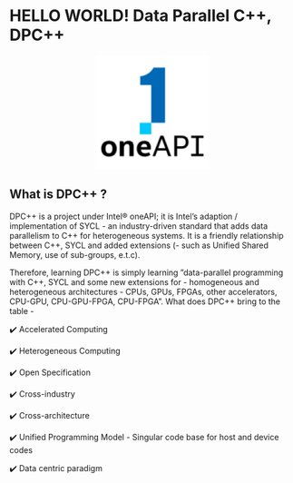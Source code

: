 # HELLO WORLD! Data Parallel C++, DPC++

<p align="center">
  
  <img width="200" src="https://github.com/olutosinbanjo/Hello_World_dpcpp/blob/a6638172061de817c164e59b1ba8a381c4746c34/images/logo-oneapi-resizepng.png" alt="Intel oneAPI logo">

</p>

## What is DPC++ ?

DPC++ is a project under Intel® oneAPI; it is Intel’s adaption / implementation of SYCL - an industry-driven standard that adds data parallelism to C++ for heterogeneous systems. It is a friendly relationship between C++, SYCL and added extensions (- such as Unified Shared Memory, use of sub-groups, e.t.c).

Therefore, learning DPC++ is simply learning ”data-parallel programming with C++, SYCL and some new extensions for - homogeneous and heterogeneous architectures - CPUs, GPUs, FPGAs, other accelerators, CPU-GPU, CPU-GPU-FPGA, CPU-FPGA”. What does DPC++ bring to the table - 

:heavy_check_mark: Accelerated Computing

:heavy_check_mark: Heterogeneous Computing

:heavy_check_mark: Open Specification

:heavy_check_mark: Cross-industry

:heavy_check_mark: Cross-architecture

:heavy_check_mark: Unified Programming Model - Singular code base for host and device codes

:heavy_check_mark: Data centric paradigm
